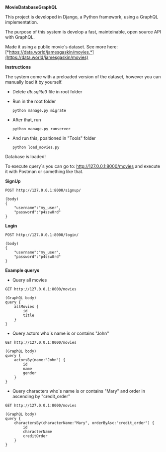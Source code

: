 **MovieDatabaseGraphQL**

This project is developed in Django, a Python framework, using a GraphQL implementation.

The purpose of this system is develop a fast, mainteinable, open source API with GraphQL.

Made it using a public movie´s dataset. See more here: [*https://data.world/jamesgaskin/movies.*](https://data.world/jamesgaskin/movies)

**Instructions**

The system come with a preloaded version of the dataset, however you can manually load it by yourself.

- Delete *db.sqlite3* file in root folder

- Run in the root folder

  ```
  python manage.py migrate
  ```

- After that, run

  ```
  python manage.py runserver
  ```

- And run this, positioned in "Tools" folder

  ```
  python load_movies.py
  ```

Database is loaded!

To execute query´s you can go to: http://127.0.0.1:8000/movies and execute it with Postman or something like that.

**SignUp**

```
POST http://127.0.0.1:8000/signup/

(body)
{
    "username":"my_user",
    "password":"p4ssw0rd"
}
```

**Login**

```
POST http://127.0.0.1:8000/login/

(body)
{
    "username":"my_user",
    "password":"p4ssw0rd"
}
```

**Example querys**

- Query all movies

```
GET http://127.0.0.1:8000/movies

(GraphQL body)
query {
    allMovies {
        id
        title
    }
}
```

- Query actors who´s name is or contains "John"

```
GET http://127.0.0.1:8000/movies

(GraphQL body)
query {
    actorsBy(name:"John") {
        id
        name
        gender
    }
}
```

- Query characters who´s name is or contains "Mary" and order in ascending by "credit_order"

```
GET http://127.0.0.1:8000/movies

(GraphQL body)
query {
    charactersBy(characterName:"Mary", orderByAsc:"credit_order") {
        id
        characterName
        creditOrder
    }
}
```

